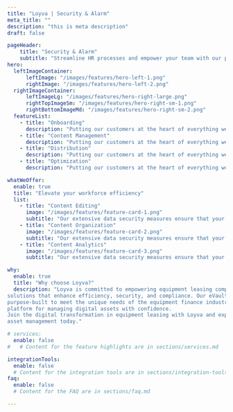 ```yaml
---
title: "Loyva | Security & Alarm"
meta_title: ""
description: "this is meta description"
draft: false

pageHeader:
    title: "Security & Alarm"
    subtitle: "Streamline HR processes and empower your team with our products. Effortlessly manage employee data, and more."
hero:
  leftImageContainer:
      leftImage: "/images/features/hero-left-1.png"
      rightImage: "/images/features/hero-left-2.png"
  rightImageContainer:
      leftImageLg: "/images/features/hero-right-large.png"
      rightTopImageSm: "/images/features/hero-right-sm-1.png"
      rightBottomImageMd: "/images/features/hero-right-sm-2.png"
  featureList:
    - title: "Onboarding"
      description: "Putting our customers at the heart of everything we do, we strive to deliver exceptional experiences."
    - title: "Content Management"
      description: "Putting our customers at the heart of everything we do, we strive to deliver exceptional experiences."
    - title: "Distribution"
      description: "Putting our customers at the heart of everything we do, we strive to deliver exceptional experiences."
    - title: "Optimization"
      description: "Putting our customers at the heart of everything we do, we strive to deliver exceptional experiences."

whatWeOffer:
  enable: true
  title: "Elevate your workforce efficiency"
  list:
    - title: "Content Editing"
      image: "/images/features/feature-card-1.png"
      subtitle: "Our extensive data security measures ensure that your sensitive information is safeguarded against unauthorized access."
    - title: "Content Organization"
      image: "/images/features/feature-card-2.png"
      subtitle: "Our extensive data security measures ensure that your sensitive information is safeguarded against unauthorized access."
    - title: "Content Analytics"
      image: "/images/features/feature-card-3.png"
      subtitle: "Our extensive data security measures ensure that your sensitive information is safeguarded against unauthorized access."

why:
  enable: true
  title: "Why choose Loyva?"
  description: "Loyva is committed to empowering equipment leasing companies with state-of-the-art digital 
solutions that enhance efficiency, security, and compliance. Our eVault technology is 
purpose-built to meet the unique needs of the equipment finance industry, providing a robust 
platform for managing digital assets with confidence. 
Join the digital transformation in equipment leasing with Loyva and experience the future of 
asset management today."

# services:
  enable: false
#   # Content for the feature highlights are in sections/services.md

integrationTools: 
  enable: false
  # Content for the integration tools are in sections/integration-tools.md
faq:
  enable: false
  # Content for the FAQ are in sections/faq.md

---
```

